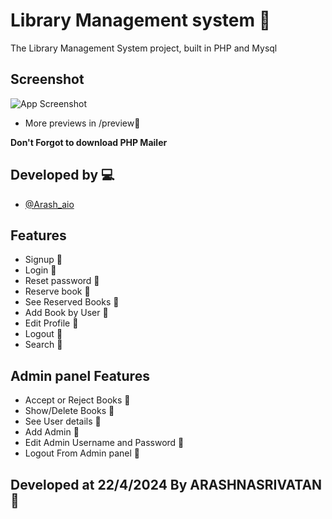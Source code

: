 
# Library Management system 📕

The Library Management System project, built in PHP and Mysql


## Screenshot

![App Screenshot](https://arashnasri.com/assets/images/663bca5994641.png)

- More previews in /preview🤩

**Don't Forgot to download PHP Mailer**

## Developed by 💻 

- [@Arash_aio](https://https://t.me/arash_aio)


## Features

- Signup 💎
- Login 💎
- Reset password 💎
- Reserve book 💎
- See Reserved Books 💎
- Add Book by User 💎
- Edit Profile 💎
- Logout 💎
- Search 💎
## Admin panel Features
- Accept or Reject Books 💎
- Show/Delete Books 💎
- See User details 💎
- Add Admin 💎
- Edit Admin Username and Password 💎
- Logout From Admin panel 💎

## Developed at 22/4/2024 By ARASHNASRIVATAN 👀
